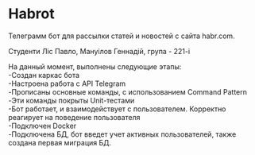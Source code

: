 # Habrot
Телеграмм бот для рассылки статей и новостей с сайта habr.com.

Студенти Ліс Павло, Мануілов Геннадій, група - 221-і

На данный момент, выполнены следующие этапы:  
-Создан каркас бота  
-Настроена работа с API Telegram  
-Прописаны основные команды, с использованием Command Pattern  
-Эти команды покрыты Unit-тестами  
-Бот работает, и взаимодействует с пользователем. Корректно реагирует на поведение пользователя  
-Подключен Docker  
-Подключена БД, бот введет учет активных пользователей, также создана первая миграция БД.  
